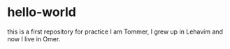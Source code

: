 # hello-world
this is a first repository for practice
I am Tommer, I grew up in Lehavim and now I live in Omer. 
